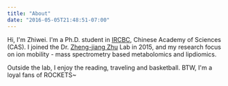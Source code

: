 ```yaml
---
title: "About"
date: "2016-05-05T21:48:51-07:00"
---
```


Hi, I'm Zhiwei. I'm a Ph.D. student in [IRCBC](http://www.ircbc.cn/), Chinese Academy of Sciences (CAS). I joined the Dr. [Zheng-jiang Zhu](http://www.zhulab.cn) Lab in 2015, and my research focus on ion mobility - mass spectrometry based metabolomics and lipdiomics.

Outside the lab, I enjoy the reading, traveling and basketball. BTW, I'm a loyal fans of ROCKETS~
